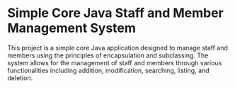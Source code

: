<h1>Simple Core Java Staff and Member Management System</h1>
<p>This project is a simple core Java application designed to manage staff and members using the principles of encapsulation and subclassing. The system allows for the management of staff and members through various functionalities including addition, modification, searching, listing, and deletion.</p>
